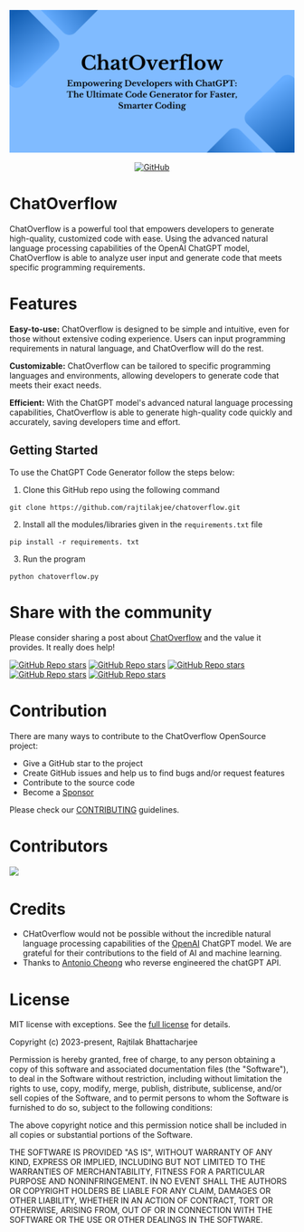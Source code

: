 <p align="center">
  <a href="https://github.com/rajtilakjee/chatoverflow">
    <img alt="ChatOverflow" src="./assets/images/chatoverflow.png">
  </a>
</p>

<p align="center">
  <a href="https://github.com/rajtilakjee/chatoverflow/blob/main/LICENSE">
    <img src="https://img.shields.io/github/license/h-enk/doks?style=flat-square" alt="GitHub">
  </a>
</p>

# ChatOverflow

ChatOverflow is a powerful tool that empowers developers to generate high-quality, customized code with ease. Using the advanced natural language processing capabilities of the OpenAI ChatGPT model, ChatOverflow is able to analyze user input and generate code that meets specific programming requirements.

# Features

__Easy-to-use:__ ChatOverflow is designed to be simple and intuitive, even for those without extensive coding experience. Users can input programming requirements in natural language, and ChatOverflow will do the rest.

__Customizable:__ ChatOverflow can be tailored to specific programming languages and environments, allowing developers to generate code that meets their exact needs.

__Efficient:__ With the ChatGPT model's advanced natural language processing capabilities, ChatOverflow is able to generate high-quality code quickly and accurately, saving developers time and effort.

## Getting Started

To use the ChatGPT Code Generator follow the steps below:

1. Clone this GitHub repo using the following command

```
git clone https://github.com/rajtilakjee/chatoverflow.git
```

2. Install all the modules/libraries given in the `requirements.txt` file

```
pip install -r requirements. txt
```

3. Run the program

```
python chatoverflow.py
```

# Share with the community

Please consider sharing a post about [ChatOverflow](https://github.com/rajtilakjee/chatoverflow) and the value it provides. It really does help!

[![GitHub Repo stars](https://img.shields.io/badge/share%20on-reddit-red?logo=reddit)](https://reddit.com/submit?url=https://github.com/rajtilakjee/chatoverflow/&title=The%20Ultimate%20Code%20Generator%20for%20Faster,%20Smarter%20Coding)
[![GitHub Repo stars](https://img.shields.io/badge/share%20on-hacker%20news-orange?logo=ycombinator)](https://news.ycombinator.com/submitlink?u=https://github.com/rajtilakjee/chatoverflow/)
[![GitHub Repo stars](https://img.shields.io/badge/share%20on-twitter-03A9F4?logo=twitter)](https://twitter.com/share?url=https://github.com/rajtilakjee/chatoverflow/&text=The%20Ultimate%20Code%20Generator%20for%20Faster,%20Smarter%20Coding)
[![GitHub Repo stars](https://img.shields.io/badge/share%20on-facebook-1976D2?logo=facebook)](https://www.facebook.com/sharer/sharer.php?u=https://github.com/rajtilakjee/chatoverflow/)
[![GitHub Repo stars](https://img.shields.io/badge/share%20on-linkedin-3949AB?logo=linkedin)](https://www.linkedin.com/shareArticle?url=https://github.com/rajtilakjee/chatoverflow/&title=The%20Ultimate%20Code%20Generator%20for%20Faster,%20Smarter%20Coding)

# Contribution

There are many ways to contribute to the ChatOverflow OpenSource project:

 - Give a GitHub star to the project
 - Create GitHub issues and help us to find bugs and/or request features
 - Contribute to the source code
 - Become a [Sponsor](https://github.com/sponsors/rajtilakjee)

Please check our [CONTRIBUTING](CONTRIBUTING.md) guidelines.

# Contributors

<a href="https://github.com/rajtilakjee/chatoverflow/graphs/contributors">
  <img src="https://contrib.rocks/image?repo=rajtilakjee/chatoverflow" />
</a>

# Credits

 - CHatOverflow would not be possible without the incredible natural language processing capabilities of the [OpenAI](https://openai.com/) ChatGPT model. We are grateful for their contributions to the field of AI and machine learning.
 - Thanks to [Antonio Cheong](https://github.com/acheong08) who reverse engineered the chatGPT API.

# License

MIT license with exceptions. See the [full license](LICENSE) for details.

Copyright (c) 2023-present, Rajtilak Bhattacharjee

Permission is hereby granted, free of charge, to any person obtaining a copy
of this software and associated documentation files (the "Software"), to deal
in the Software without restriction, including without limitation the rights
to use, copy, modify, merge, publish, distribute, sublicense, and/or sell
copies of the Software, and to permit persons to whom the Software is
furnished to do so, subject to the following conditions:

The above copyright notice and this permission notice shall be included in all
copies or substantial portions of the Software.

THE SOFTWARE IS PROVIDED "AS IS", WITHOUT WARRANTY OF ANY KIND, EXPRESS OR
IMPLIED, INCLUDING BUT NOT LIMITED TO THE WARRANTIES OF MERCHANTABILITY,
FITNESS FOR A PARTICULAR PURPOSE AND NONINFRINGEMENT. IN NO EVENT SHALL THE
AUTHORS OR COPYRIGHT HOLDERS BE LIABLE FOR ANY CLAIM, DAMAGES OR OTHER
LIABILITY, WHETHER IN AN ACTION OF CONTRACT, TORT OR OTHERWISE, ARISING FROM,
OUT OF OR IN CONNECTION WITH THE SOFTWARE OR THE USE OR OTHER DEALINGS IN THE
SOFTWARE.
